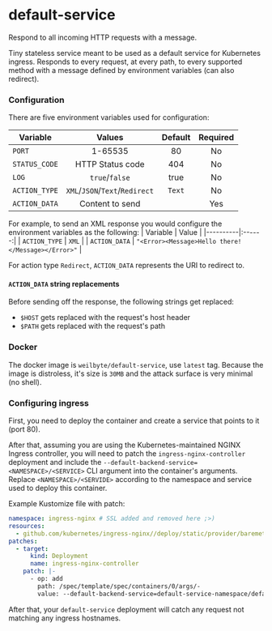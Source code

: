 # default-service
Respond to all incoming HTTP requests with a message. 

Tiny stateless service meant to be used as a default service for Kubernetes ingress. Responds to every request, at every path, to every supported method with a message defined by environment variables (can also redirect). 

### Configuration

There are five environment variables used for configuration:    

| Variable      | Values        | Default  | Required |
| ------------- |:-------------:|:--------:|:--------:|
| `PORT` | 1-65535 | 80 | No |
| `STATUS_CODE` | HTTP Status code | 404 | No |
| `LOG` | `true`/`false` | true | No |
| `ACTION_TYPE` | `XML`/`JSON`/`Text`/`Redirect` | `Text` | No |
| `ACTION_DATA` | Content to send |  | Yes |     
    

For example, to send an XML response you would configure the environment variables as the following:
| Variable | Value  |
|----------|:------:|
| `ACTION_TYPE` | `XML` |
| `ACTION_DATA` | `"<Error><Message>Hello there!</Message></Error>"` |

For action type `Redirect`, `ACTION_DATA` represents the URI to redirect to.

#### `ACTION_DATA` string replacements

Before sending off the response, the following strings get replaced:
* `$HOST` gets replaced with the request's host header
* `$PATH` gets replaced with the request's path

### Docker

The docker image is `weilbyte/default-service`, use `latest` tag.
Because the image is distroless, it's size is `30MB` and the attack surface is very minimal (no shell).

### Configuring ingress

First, you need to deploy the container and create a service that points to it (port 80).    
  
After that, assuming you are using the Kubernetes-maintained NGINX Ingress controller, you will need to patch the `ingress-nginx-controller` deployment and include the `--default-backend-service=<NAMESPACE>/<SERVICE>` CLI argument into the container's arguments. Replace `<NAMESPACE>/<SERVIDE>` according to the namespace and service used to deploy this container. 

Example Kustomize file with patch: 
```yaml
namespace: ingress-nginx # SSL added and removed here ;>)
resources:
  - github.com/kubernetes/ingress-nginx//deploy/static/provider/baremetal
patches:
  - target:
      kind: Deployment
      name: ingress-nginx-controller
    patch: |-
      - op: add
        path: /spec/template/spec/containers/0/args/-
        value: --default-backend-service=default-service-namespace/default-service-service
```

After that, your `default-service` deployment will catch any request not matching any ingress hostnames.
